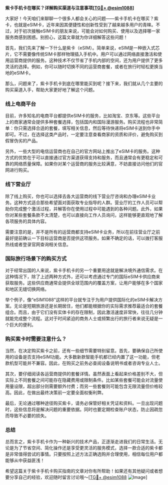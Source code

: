 **紫卡手机卡在哪买？详解购买渠道与注意事项[[TG💪+ @esim1088](https://t.me/s/esim1088)]**

大家好！今天咱们来聊聊一个很多人都会关心的问题——紫卡手机卡在哪买？紫卡，也就是eSIM卡，近年来因其便捷性和创新性受到了越来越多用户的青睐。不过，对于初次接触eSIM卡的朋友来说，可能会对如何购买、使用以及选择哪一家服务商感到困惑。别担心，这篇文章就为你详细解答这些问题！

首先，我们先来了解一下什么是紫卡（eSIM）。简单来说，eSIM是一种嵌入式芯片，它不需要像传统SIM卡那样物理插入手机中。用户可以通过网络直接激活和使用运营商提供的服务。这种技术不仅节省了手机内部的空间，还为用户提供了更多灵活的选择。例如，你可以随时切换不同的运营商套餐，或者在旅行时轻松更换当地的eSIM卡。

那么，问题来了，紫卡手机卡到底在哪里能买到呢？接下来，我们就从几个主要的购买渠道入手，帮助大家更好地了解这个问题。

### **线上电商平台**

目前，许多知名的电商平台都提供eSIM卡的服务，比如淘宝、京东等。这些平台上的商家通常会提供多种套餐选择，包括国内和国际漫游服务。购买流程也非常简单：你只需选择合适的套餐，填写相关信息，然后等待快递将eSIM卡送到你手中即可。不过，在选择这类产品时，一定要注意查看商家的资质和评价，避免购买到假冒伪劣的产品。

另外，一些大型的电信运营商也在自己的官方网站上推出了eSIM卡的服务。这种方式的优势在于可以直接通过官方渠道获得支持和服务，而且通常会有更稳定和可靠的网络质量保障。如果你对某个运营商的服务比较满意，不妨直接访问他们的官网进行购买。

### **线下营业厅**

除了线上购买，你也可以选择去各大运营商的线下营业厅咨询和办理eSIM卡业务。这种方式适合那些希望面对面获取专业指导的人群。营业厅的工作人员可以帮助你完成整个激活过程，并解答你在使用过程中可能遇到的各种问题。此外，如果你对某些套餐条款不太清楚，也可以直接向工作人员询问，这样能够更直观地了解各项服务的具体内容。

需要注意的是，并不是所有的运营商都支持eSIM卡业务，所以在前往营业厅之前最好提前确认一下目标运营商是否提供这项服务。如果不确定的话，可以拨打客服热线或者登录官网查询相关信息。

### **国际旅行场景下的购买方式**

对于经常出国的人来说，紫卡手机卡的另一个重要用途就是解决境外通信需求。在这种情况下，除了上述两种方式外，还可以考虑通过专门的国际eSIM卡供应商来获取服务。这些供应商通常会提供全球范围内的覆盖方案，让用户能够在多个国家和地区无缝切换网络。

举个例子，像“eSIM1088”这样的平台就专注于为用户提供国际化的eSIM卡解决方案。无论是短期旅游还是长期居住，他们都能根据你的实际需求推荐最适合的套餐组合。而且，由于它们没有实体卡的存在限制，因此激活速度非常快，往往几分钟就能完成整个流程。这对于时间紧迫的商务人士或频繁出行的旅行者来说无疑是一个巨大的便利。

### **购买紫卡时需要注意什么？**

当然，在决定购买紫卡之前，还有一些细节需要特别留意。首先，要确保自己所使用的设备是否支持eSIM功能。大多数新款智能手机都已经内置了这一功能，但老款机型可能并不兼容。因此，在购买之前务必查阅设备说明书或者咨询专业人士。

其次，要仔细阅读各运营商提供的套餐详情。虽然表面上看起来价格差别不大，但实际上不同套餐之间可能存在隐藏费用或限制条件。比如某些套餐可能会对流量使用量设限，超出部分则需要额外付费；而另一些套餐则可能包含无限流量但价格较高。因此，在做出最终决策前一定要全面权衡利弊。

最后，无论通过哪种途径购买紫卡，请务必保管好相关凭证和资料。一旦出现问题时，这些信息将是解决问题的重要依据。同时也要定期检查账户状态，防止因疏忽而导致不必要的损失。

### **总结**

总而言之，紫卡手机卡作为一种新兴的技术产品，正逐渐走进我们的日常生活。无论是为了节省空间、简化操作还是享受更灵活的服务模式，选择一款合适的紫卡都是非常值得尝试的事情。只要按照上述方法正确选购并合理使用，相信每位用户都能够从中获益匪浅！

希望这篇关于紫卡手机卡购买指南的文章对你有所帮助！如果还有其他疑问或者想要分享自己的经验，欢迎随时留言讨论哦～[[TG💪+ @esim1088](https://t.me/s/esim1088) ![Image](https://i.postimg.cc/4NQfJmqS/Snipaste-2025-05-13-00-14-12.png)]